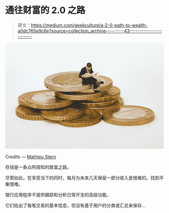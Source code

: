 # 通往财富的 2.0 之路

> 原文：<https://medium.com/geekculture/a-2-0-path-to-wealth-a0dc765e9c6e?source=collection_archive---------43----------------------->

![](img/41990b94c55d13c5eab5463d15c0ee28.png)

Credits — [Mathieu Stern](https://unsplash.com/photos/1zO4O3Z0UJA)

存钱是一条众所周知的致富之路。

尽管如此，在享受当下的同时，每月为未来几天保留一部分收入是很难的。找到平衡很难。

银行应用程序不提供跟踪和分析日常开支的高级功能。

它们给出了每笔交易的基本信息，但没有基于用户的分类或汇总来保存…
